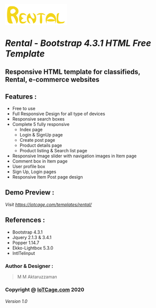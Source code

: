 <img src="images/rentallbd-logo.png" width="200px" >

# ***Rental*** - *Bootstrap 4.3.1 HTML Free Template*
## Responsive HTML template for classifieds, Rental, e-commerce websites
## Features :
- Free to use
- Full Responsive Design for all type of devices
- Responsive search boxes
- Complete 5 fully responsive 
    - Index page
    - Login & SignUp page
    - Create post page
    - Product details page
    - Product listing & Search list page 
- Responsive Image slider with navigation images in Item page
- Comment box in Item page
- User profile box
- Sign Up, Login pages
- Responsive Item Post page design
## Demo Preview :
*Visit https://iotcage.com/templates/rental/*
## References :
- Bootstrap 4.3.1
- Jquery 2.1.3 & 3.4.1
- Popper 1.14.7
- Ekko-Lightbox 5.3.0
- IntlTelinput
### Author & Designer : 
> M M Aktaruzzaman 
### Copyright @ [IoTCage.com](https://iotcage.com) 2020
###### Version 1.0
